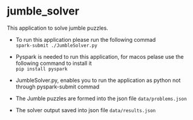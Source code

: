 # jumble_solver
This application to solve jumble puzzles.

- To run this application please run the following commad  
`spark-submit ./JumbleSolver.py`

- Pyspark is needed to run this application, for macos pelase use the following command to install it  
`pip install pyspark`

- JumbleSolver.py, enables you to run the application as python not through pyspark-submit commad

- The Jumble puzzles are formed into the json file `data/problems.json`

- The solver output saved into json file `data/results.json`
